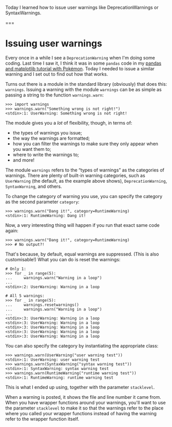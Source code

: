 Today I learned how to issue user warnings like DeprecationWarnings or SyntaxWarnings.

===


# Issuing user warnings

Every once in a while I see a `DeprecationWarning` when I'm doing some coding.
Last time I saw it, I think it was in some `pandas` code in my [pandas and matplotlib tutorial with Pokémon](/blog/learn-pandas-and-matplotlib-with-pokemon).
Today I needed to issue a similar warning and I set out to find out how that works.

Turns out there is a module in the standard library (obviously) that does this: `warnings`.
Issuing a warning with the module `warnings` can be as simple as passing a string to the function `warnings.warn`:

```pycon
>>> import warnings
>>> warnings.warn("Something wrong is not right!")
<stdin>:1: UserWarning: Something wrong is not right!
```

The module gives you a _lot_ of flexibility, though, in terms of:

 - the types of warnings you issue;
 - the way the warnings are formatted;
 - how you can filter the warnings to make sure they only appear when you want them to;
 - where to write the warnings to;
 - and more!

The module `warnings` refers to the “types of warnings” as the categories of warnings.
There are plenty of built-in warning categories, such as `UserWarning` (the default, as the example above shows), `DeprecationWarning`, `SyntaxWarning`, and others.

To change the category of warning you use, you can specify the category as the second parameter `category`:

```pycon
>>> warnings.warn("Dang it!", category=RuntimeWarning)
<stdin>:1: RuntimeWarning: Dang it!
```

Now, a very interesting thing will happen if you run that exact same code again:

```pycon
>>> warnings.warn("Dang it!", category=RuntimeWarning)
>>> # No output?!
```

That's because, by default, equal warnings are suppressed.
(This is also customisable!)
What you can do is reset the warnings:

```pycon
# Only 1:
>>> for _ in range(5):
...     warnings.warn("Warning in a loop")
...
<stdin>:2: UserWarning: Warning in a loop

# All 5 warnings:
>>> for _ in range(5):
...     warnings.resetwarnings()
...     warnings.warn("Warning in a loop")
...
<stdin>:3: UserWarning: Warning in a loop
<stdin>:3: UserWarning: Warning in a loop
<stdin>:3: UserWarning: Warning in a loop
<stdin>:3: UserWarning: Warning in a loop
<stdin>:3: UserWarning: Warning in a loop
```

You can also specify the category by instantiating the appropriate class:

```pycon
>>> warnings.warn(UserWarning("user warning test"))
<stdin>:1: UserWarning: user warning test
>>> warnings.warn(SyntaxWarning("syntax warning test"))
<stdin>:1: SyntaxWarning: syntax warning test
>>> warnings.warn(RuntimeWarning("runtime warning test"))
<stdin>:1: RuntimeWarning: runtime warning test
```

This is what I ended up using, together with the parameter `stacklevel`.

When a warning is posted, it shows the file and line number it came from.
When you have wrapper functions around your warnings, you'll want to use the parameter `stacklevel` to make it so that the warnings refer to the place where you called your wrapper functions instead of having the warning refer to the wrapper function itself.
